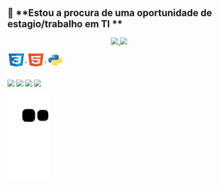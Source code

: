 ## 🔭 **Estou a procura de uma oportunidade de estagio/trabalho em TI **
<div align="center">
  <a href="https://github.com/BryamDG">
  <img height="150em" src="https://github-readme-stats.vercel.app/api?username=BryamDG&show_icons=true&theme=dark&include_all_commits=true&count_private=true"/>
  <img height="150em" src="https://github-readme-stats.vercel.app/api/top-langs/?username=BryamDG&layout=compact&langs_count=7&theme=dark"/>
</div>
  <div style="display: inline_block"><br>
  <img align="center" alt="Rafa-CSS" height="30" width="40" src="https://raw.githubusercontent.com/devicons/devicon/master/icons/css3/css3-original.svg">
  <img align="center" alt="Rafa-HTML" height="30" width="40" src="https://raw.githubusercontent.com/devicons/devicon/master/icons/html5/html5-original.svg">
  <img align="center" alt="Rafa-PYTHON" height="30" width="40" src="https://raw.githubusercontent.com/devicons/devicon/master/icons/PYTHON/PYTHON-original.svg">
<div> 
  
   ## 
  <a href="(11)95958-4697" target="_blank"><img src="https://img.shields.io/badge/WhatsApp-25D366?style=for-the-badge&logo=whatsapp&logoColor=white"></a> 
  <a href="https://www.instagram.com/bryam_diedrich" target="_blank"><img src="https://img.shields.io/badge/-Instagram-%23E4405F?style=for-the-badge&logo=instagram&logoColor=white" target="_blank"></a> 
  <a href = "mailto:bryam.die@hotmail.com"><img src="https://img.shields.io/badge/-Gmail-%23333?style=for-the-badge&logo=gmail&logoColor=white" target="_blank"></a>
  <a href="https://www.linkedin.com/in/bryam-diedrich-56707b226" target="_blank"><img src="https://img.shields.io/badge/-LinkedIn-%230077B5?style=for-the-badge&logo=linkedin&logoColor=white" target="_blank"></a> 
 
  ![Snake animation](https://github.com/rafaballerini/rafaballerini/blob/output/github-contribution-grid-snake.svg)
</div>
